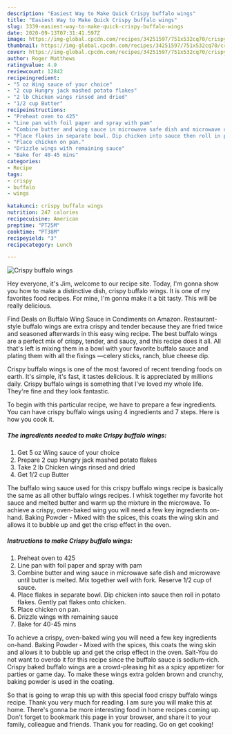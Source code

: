 ```yaml
---
description: "Easiest Way to Make Quick Crispy buffalo wings"
title: "Easiest Way to Make Quick Crispy buffalo wings"
slug: 3339-easiest-way-to-make-quick-crispy-buffalo-wings
date: 2020-09-13T07:31:41.597Z
image: https://img-global.cpcdn.com/recipes/34251597/751x532cq70/crispy-buffalo-wings-recipe-main-photo.jpg
thumbnail: https://img-global.cpcdn.com/recipes/34251597/751x532cq70/crispy-buffalo-wings-recipe-main-photo.jpg
cover: https://img-global.cpcdn.com/recipes/34251597/751x532cq70/crispy-buffalo-wings-recipe-main-photo.jpg
author: Roger Matthews
ratingvalue: 4.9
reviewcount: 12842
recipeingredient:
- "5 oz Wing sauce of your choice"
- "2 cup Hungry jack mashed potato flakes"
- "2 lb Chicken wings rinsed and dried"
- "1/2 cup Butter"
recipeinstructions:
- "Preheat oven to 425"
- "Line pan with foil paper and spray with pam"
- "Combine butter and wing sauce in microwave safe dish and microwave until butter is melted. Mix together well with fork. Reserve 1/2 cup of sauce."
- "Place flakes in separate bowl. Dip chicken into sauce then roll in potato flakes. Gently pat flakes onto chicken."
- "Place chicken on pan."
- "Drizzle wings with remaining sauce"
- "Bake for 40-45 mins"
categories:
- Recipe
tags:
- crispy
- buffalo
- wings

katakunci: crispy buffalo wings 
nutrition: 247 calories
recipecuisine: American
preptime: "PT25M"
cooktime: "PT38M"
recipeyield: "3"
recipecategory: Lunch

---
```



![Crispy buffalo wings](https://img-global.cpcdn.com/recipes/34251597/751x532cq70/crispy-buffalo-wings-recipe-main-photo.jpg)

Hey everyone, it's Jim, welcome to our recipe site. Today, I'm gonna show you how to make a distinctive dish, crispy buffalo wings. It is one of my favorites food recipes. For mine, I'm gonna make it a bit tasty. This will be really delicious.

Find Deals on Buffalo Wing Sauce in Condiments on Amazon. Restaurant-style buffalo wings are extra crispy and tender because they are fried twice and seasoned afterwards in this easy wing recipe. The best buffalo wings are a perfect mix of crispy, tender, and saucy, and this recipe does it all. All that&#39;s left is mixing them in a bowl with your favorite buffalo sauce and plating them with all the fixings —celery sticks, ranch, blue cheese dip.

Crispy buffalo wings is one of the most favored of recent trending foods on earth. It's simple, it's fast, it tastes delicious. It is appreciated by millions daily. Crispy buffalo wings is something that I've loved my whole life. They're fine and they look fantastic.


To begin with this particular recipe, we have to prepare a few ingredients. You can have crispy buffalo wings using 4 ingredients and 7 steps. Here is how you cook it.

<!--inarticleads1-->

##### The ingredients needed to make Crispy buffalo wings:

1. Get 5 oz Wing sauce of your choice
1. Prepare 2 cup Hungry jack mashed potato flakes
1. Take 2 lb Chicken wings rinsed and dried
1. Get 1/2 cup Butter


The buffalo wing sauce used for this crispy buffalo wings recipe is basically the same as all other buffalo wings recipes. I whisk together my favorite hot sauce and melted butter and warm up the mixture in the microwave. To achieve a crispy, oven-baked wing you will need a few key ingredients on-hand. Baking Powder - Mixed with the spices, this coats the wing skin and allows it to bubble up and get the crisp effect in the oven. 

<!--inarticleads2-->

##### Instructions to make Crispy buffalo wings:

1. Preheat oven to 425
1. Line pan with foil paper and spray with pam
1. Combine butter and wing sauce in microwave safe dish and microwave until butter is melted. Mix together well with fork. Reserve 1/2 cup of sauce.
1. Place flakes in separate bowl. Dip chicken into sauce then roll in potato flakes. Gently pat flakes onto chicken.
1. Place chicken on pan.
1. Drizzle wings with remaining sauce
1. Bake for 40-45 mins


To achieve a crispy, oven-baked wing you will need a few key ingredients on-hand. Baking Powder - Mixed with the spices, this coats the wing skin and allows it to bubble up and get the crisp effect in the oven. Salt-You do not want to overdo it for this recipe since the buffalo sauce is sodium-rich. Crispy baked buffalo wings are a crowd-pleasing hit as a spicy appetizer for parties or game day. To make these wings extra golden brown and crunchy, baking powder is used in the coating. 

So that is going to wrap this up with this special food crispy buffalo wings recipe. Thank you very much for reading. I am sure you will make this at home. There's gonna be more interesting food in home recipes coming up. Don't forget to bookmark this page in your browser, and share it to your family, colleague and friends. Thank you for reading. Go on get cooking!
